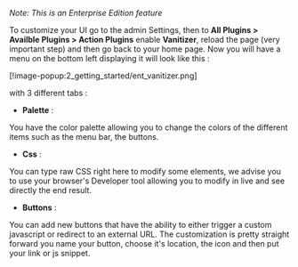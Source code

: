 _Note: This is an Enterprise Edition feature_ 

To customize your UI go to the admin Settings, then to **All Plugins > Availble Plugins > Action Plugins** enable **Vanitizer**, reload the page (very important step) and then go back to your home page.
Now you will have a menu on the bottom left displaying it will look like this :

[!image-popup:2_getting_started/ent_vanitizer.png]

with 3 different tabs :

* **Palette** :

You have the color palette allowing you to change the colors of the different items such as the menu bar, the buttons.

* **Css** :

You can type raw CSS right here to modify some elements, we advise you to use your browser's Developer tool allowing you to modify in live and see directly the end result.

* **Buttons** :

You can add new buttons that have the ability to either trigger a custom javascript or redirect to an external URL. The customization is pretty straight forward you name your button, choose it's location, the icon and then put your link or js snippet.
